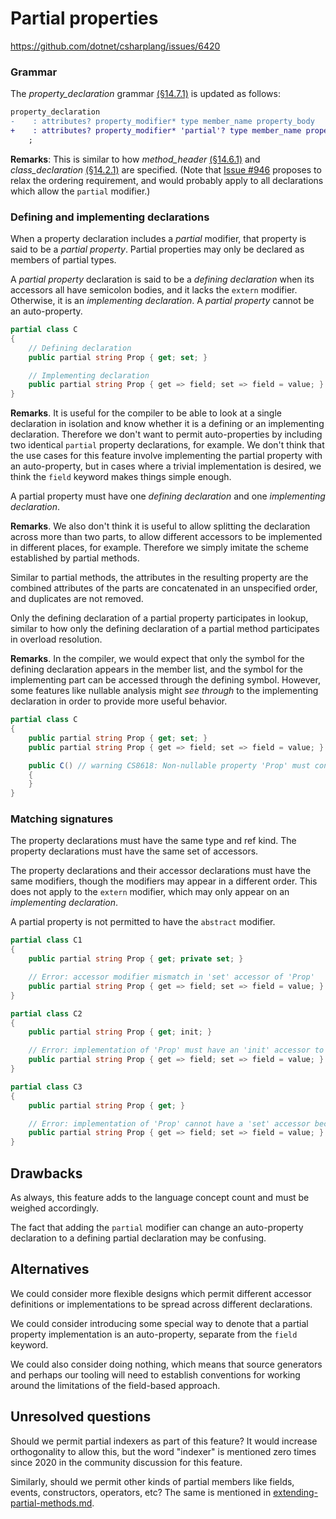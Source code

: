# Partial properties
https://github.com/dotnet/csharplang/issues/6420

### Grammar

The *property_declaration* grammar [(§14.7.1)](https://github.com/dotnet/csharpstandard/blob/draft-v7/standard/classes.md#1471-general) is updated as follows:

```diff
property_declaration
-    : attributes? property_modifier* type member_name property_body
+    : attributes? property_modifier* 'partial'? type member_name property_body
    ;  
```

**Remarks**: This is similar to how *method_header* [(§14.6.1)](https://github.com/dotnet/csharpstandard/blob/draft-v7/standard/classes.md#1461-general) and *class_declaration* [(§14.2.1)](https://github.com/dotnet/csharpstandard/blob/draft-v7/standard/classes.md#1421-general) are specified. (Note that [Issue #946](https://github.com/dotnet/csharplang/issues/946) proposes to relax the ordering requirement, and would probably apply to all declarations which allow the `partial` modifier.)

### Defining and implementing declarations
When a property declaration includes a *partial* modifier, that property is said to be a *partial property*. Partial properties may only be declared as members of partial types.

A *partial property* declaration is said to be a *defining declaration* when its accessors all have semicolon bodies, and it lacks the `extern` modifier. Otherwise, it is an *implementing declaration*. A *partial property* cannot be an auto-property.

```cs
partial class C
{
    // Defining declaration
    public partial string Prop { get; set; }

    // Implementing declaration
    public partial string Prop { get => field; set => field = value; }
}
```

**Remarks**. It is useful for the compiler to be able to look at a single declaration in isolation and know whether it is a defining or an implementing declaration. Therefore we don't want to permit auto-properties by including two identical `partial` property declarations, for example. We don't think that the use cases for this feature involve implementing the partial property with an auto-property, but in cases where a trivial implementation is desired, we think the `field` keyword makes things simple enough.

A partial property must have one *defining declaration* and one *implementing declaration*.

**Remarks**. We also don't think it is useful to allow splitting the declaration across more than two parts, to allow different accessors to be implemented in different places, for example. Therefore we simply imitate the scheme established by partial methods.

Similar to partial methods, the attributes in the resulting property are the combined attributes of the parts are concatenated in an unspecified order, and duplicates are not removed.

Only the defining declaration of a partial property participates in lookup, similar to how only the defining declaration of a partial method participates in overload resolution.

**Remarks**. In the compiler, we would expect that only the symbol for the defining declaration appears in the member list, and the symbol for the implementing part can be accessed through the defining symbol. However, some features like nullable analysis might *see through* to the implementing declaration in order to provide more useful behavior.

```cs
partial class C
{
    public partial string Prop { get; set; }
    public partial string Prop { get => field; set => field = value; }

    public C() // warning CS8618: Non-nullable property 'Prop' must contain a non-null value when exiting constructor. Consider declaring the property as nullable.
    {
    }
}
```

### Matching signatures
The property declarations must have the same type and ref kind. The property declarations must have the same set of accessors.

The property declarations and their accessor declarations must have the same modifiers, though the modifiers may appear in a different order. This does not apply to the `extern` modifier, which may only appear on an *implementing declaration*.

A partial property is not permitted to have the `abstract` modifier.

```cs
partial class C1
{
    public partial string Prop { get; private set; }

    // Error: accessor modifier mismatch in 'set' accessor of 'Prop'
    public partial string Prop { get => field; set => field = value; }
}

partial class C2
{
    public partial string Prop { get; init; }

    // Error: implementation of 'Prop' must have an 'init' accessor to match definition
    public partial string Prop { get => field; set => field = value; }
}

partial class C3
{
    public partial string Prop { get; }

    // Error: implementation of 'Prop' cannot have a 'set' accessor because the definition does not have a 'set' accessor.
    public partial string Prop { get => field; set => field = value; }
}
```

## Drawbacks
[drawbacks]: #drawbacks

As always, this feature adds to the language concept count and must be weighed accordingly.

The fact that adding the `partial` modifier can change an auto-property declaration to a defining partial declaration may be confusing.

## Alternatives
[alternatives]: #alternatives

We could consider more flexible designs which permit different accessor definitions or implementations to be spread across different declarations.

We could consider introducing some special way to denote that a partial property implementation is an auto-property, separate from the `field` keyword.

We could also consider doing nothing, which means that source generators and perhaps our tooling will need to establish conventions for working around the limitations of the field-based approach.

## Unresolved questions
[unresolved]: #unresolved-questions

Should we permit partial indexers as part of this feature? It would increase orthogonality to allow this, but the word "indexer" is mentioned zero times since 2020 in the community discussion for this feature.

Similarly, should we permit other kinds of partial members like fields, events, constructors, operators, etc? The same is mentioned in [extending-partial-methods.md](https://github.com/dotnet/csharplang/blob/main/proposals/csharp-9.0/extending-partial-methods.md#partial-on-all-members).
